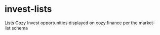 # invest-lists
Lists Cozy Invest opportunities displayed on cozy.finance per the market-list schema

